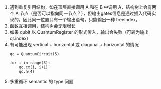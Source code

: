 1. 遇到重复引用结构，如在顶层直接调用 A 和在 B 中调用 A，结构树上会有两个 A 节点（是否可以指向同一节点？），但输出gates信息是通过插入代码实现的，因此同一位置只有一个输出语句，只能输出一种 treeIndex。
2. 函数互相调用，结构树会无限增长
3. 如果 qubit 以  QuantumRegister 的形式传入，输出会失败（可转为输出 qr.index）
4. 有可能出现 vertical + horizontal 或 diagonal + horizontal 的情况
   ```python-repl
   qc = QuantumCircuit(5)

   for i in range(3):
       qc.cx(i, i+1)
       qc.h(4)
   ```
5. 多重循环 semantic 的 type 问题
